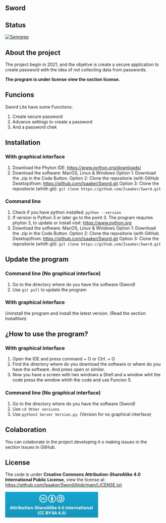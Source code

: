 ## Sword
## Status

[![Semgrep](https://github.com/Isaaker/Sword/actions/workflows/Semgrep.yml/badge.svg)](https://github.com/Isaaker/Sword/actions/workflows/Semgrep.yml)

## About the project
The project begin in 2021, and the objetive is create a secure application to create password  with the idea of not collecting data from passwords.

**The program is under license view the section license.**
## Funcions
Sword Lite have some Functions:
1. Create secure password
2. Advance settings to create a password
3. And a password chek

## Installation
### With graphical interface
1. Download the Phyton IDE: https://www.python.org/downloads/
2. Download the software:
MacOS, Linux & Windows
Option 1: Download the .zip in the Code Button.
Option 2: Clone the repositorie (with GitHub Desktop)from: https://github.com/Isaaker/Sword.git
Option 3: Clone the repositorie (whith git): `git clone https://github.com/Isaaker/Sword.git`

### Command line
1. Check if you have python installed:
`python --version`
2. If version is Python 3 or later go to the point 3. The program requires phyton 3, to update or install visit: https://www.python.org
3. Download the software:
MacOS, Linux & Windows
Option 1: Download the .zip in the Code Button.
Option 2: Clone the repositorie (with GitHub Desktop)from: https://github.com/Isaaker/Sword.git
Option 3: Clone the repositorie (whith git): `git clone https://github.com/Isaaker/Sword.git`

## Update the program
### Command line (No graphical interface)
1. Go to the directory where do you have the software (Sword)
2. Use `git pull` to update the program

### With graphical interface
Uninstall the program and install the latest version. (Read the section Installtion)

## ¿How to use the program?
### With graphical interface
1. Open the IDE and press command + O or Ctrl. + O
2. Find the directory where do you download the software or where do you have the software. And press open or similar.
3. Now you have a screen with two windows a Shell and a window whit the code press the window whith the code and use Funcion 5.

### Command line (No graphical interface)
1. Go to the directory where do you have the software (Sword)
2. Use `cd Other versions`
3. Use `python3 Server Version.py`. (Version for no graphical interface)

## Colaboration
You can colaborate in the project developing it o making issues in the section issues in GitHub.

## License
The code is under **Creative Commons Attribution-ShareAlike 4.0 International Public License**, view the license at: https://github.com/Isaaker/Sword/blob/main/LICENSE.txt

![Image Error](Documentation/License-Image.jpeg)

